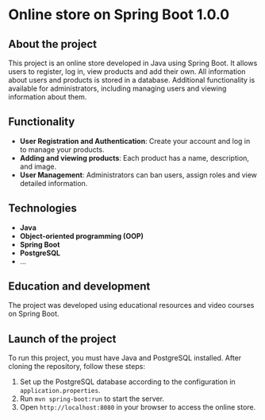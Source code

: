# Online store on Spring Boot 1.0.0

## About the project

This project is an online store developed in Java using Spring Boot.
It allows users to register, log in, view products and add their own.
All information about users and products is stored in a database.
Additional functionality is available for administrators, including managing users and viewing information about them.


## Functionality

- **User Registration and Authentication**: Create your account and log in to manage your products.
- **Adding and viewing products**: Each product has a name, description, and image.
- **User Management**: Administrators can ban users, assign roles and view detailed information.


## Technologies

- **Java**
- **Object-oriented programming (OOP)**
- **Spring Boot**
- **PostgreSQL**
- ...


## Education and development

The project was developed using educational resources and video courses on Spring Boot.


## Launch of the project

To run this project, you must have Java and PostgreSQL installed. After cloning the repository, follow these steps:

1. Set up the PostgreSQL database according to the configuration in `application.properties`.
2. Run `mvn spring-boot:run` to start the server.
3. Open `http://localhost:8080` in your browser to access the online store.
